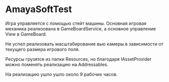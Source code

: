 # AmayaSoftTest
Игра управляется с помощью стейт машины. Основная игровая механика реализована в GameBoardService, а основное управление View в GameBoard. 

Не успел реализовать масштабирование вью камеры в зависимости от текущего размера игрового поля. 

Ресурсы грузятся из папки Resources, но благодаря IAssetProvider можно поменять реализацию на Addressables.

На реализацию ушло ушло около 9 рабочих часов.
